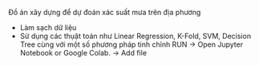 Đồ án xây dựng để dự đoán xác suất mưa trên địa phương
- Làm sạch dữ liệu
- Sử dụng các thụật toán như Linear Regression, K-Fold, SVM, Decision Tree cùng với một số phương pháp tinh chỉnh
RUN -> Open Jupyter Notebook or Google Colab. -> Add file 

